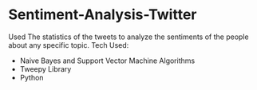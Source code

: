 # Sentiment-Analysis-Twitter
Used The statistics of the tweets to analyze the sentiments of the people about any specific topic.
Tech Used:
- Naive Bayes and Support Vector Machine Algorithms
- Tweepy Library
- Python
